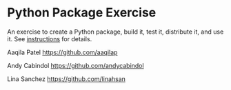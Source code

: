 # Python Package Exercise

An exercise to create a Python package, build it, test it, distribute it, and use it. See [instructions](./instructions.md) for details.

Aaqila Patel 
https://github.com/aaqilap

Andy Cabindol 
https://github.com/andycabindol

Lina Sanchez 
https://github.com/linahsan
